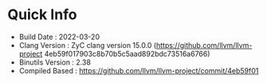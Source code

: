 # Quick Info
* Build Date : 2022-03-20
* Clang Version : ZyC clang version 15.0.0 (https://github.com/llvm/llvm-project 4eb59f017903c8b70b5c5aad892bdc73516a6766)
* Binutils Version : 2.38
* Compiled Based : https://github.com/llvm/llvm-project/commit/4eb59f01

